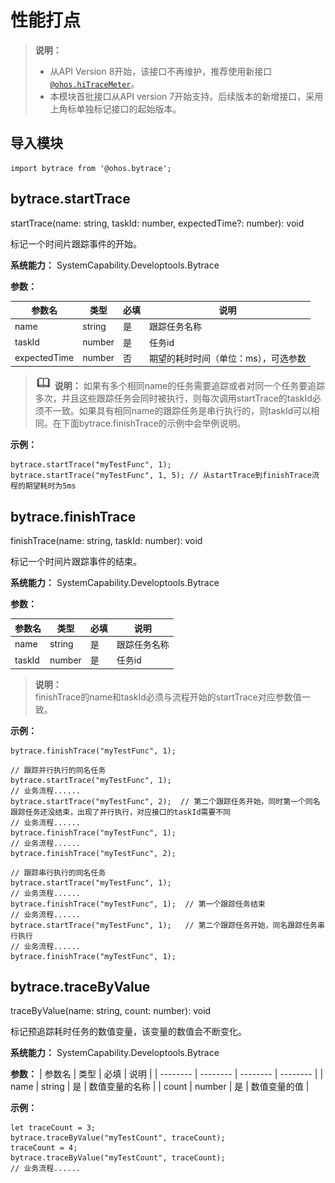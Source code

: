 # 性能打点

> **说明：**
> - 从API Version 8开始，该接口不再维护，推荐使用新接口[`@ohos.hiTraceMeter`](js-apis-hitracemeter.md)。
> - 本模块首批接口从API version 7开始支持。后续版本的新增接口，采用上角标单独标记接口的起始版本。


## 导入模块

```
import bytrace from '@ohos.bytrace';
```



## bytrace.startTrace

startTrace(name: string, taskId: number, expectedTime?: number): void

标记一个时间片跟踪事件的开始。

**系统能力：** SystemCapability.Developtools.Bytrace

**参数：**

| 参数名 | 类型 | 必填 | 说明 |
| -------- | -------- | -------- | -------- |
| name | string | 是 | 跟踪任务名称 |
| taskId | number | 是 | 任务id |
| expectedTime | number | 否 | 期望的耗时时间（单位：ms），可选参数 |

> ![icon-note.gif](public_sys-resources/icon-note.gif) **说明：**
> 如果有多个相同name的任务需要追踪或者对同一个任务要追踪多次，并且这些跟踪任务会同时被执行，则每次调用startTrace的taskId必须不一致。如果具有相同name的跟踪任务是串行执行的，则taskId可以相同。在下面bytrace.finishTrace的示例中会举例说明。

**示例：**

```
bytrace.startTrace("myTestFunc", 1);
bytrace.startTrace("myTestFunc", 1, 5); // 从startTrace到finishTrace流程的期望耗时为5ms
```


## bytrace.finishTrace

finishTrace(name: string, taskId: number): void

标记一个时间片跟踪事件的结束。

**系统能力：** SystemCapability.Developtools.Bytrace

**参数：**

| 参数名 | 类型 | 必填 | 说明 |
| -------- | -------- | -------- | -------- |
| name | string | 是 | 跟踪任务名称 |
| taskId | number | 是 | 任务id |

> **说明：**<br>
> finishTrace的name和taskId必须与流程开始的startTrace对应参数值一致。

**示例：**

```
bytrace.finishTrace("myTestFunc", 1);
```

```
// 跟踪并行执行的同名任务
bytrace.startTrace("myTestFunc", 1);
// 业务流程...... 
bytrace.startTrace("myTestFunc", 2);  // 第二个跟踪任务开始，同时第一个同名跟踪任务还没结束，出现了并行执行，对应接口的taskId需要不同
// 业务流程...... 
bytrace.finishTrace("myTestFunc", 1);
// 业务流程...... 
bytrace.finishTrace("myTestFunc", 2);
```

```
// 跟踪串行执行的同名任务
bytrace.startTrace("myTestFunc", 1);
// 业务流程...... 
bytrace.finishTrace("myTestFunc", 1);  // 第一个跟踪任务结束
// 业务流程...... 
bytrace.startTrace("myTestFunc", 1);   // 第二个跟踪任务开始，同名跟踪任务串行执行
// 业务流程...... 
bytrace.finishTrace("myTestFunc", 1);
```


## bytrace.traceByValue

traceByValue(name: string, count: number): void

标记预追踪耗时任务的数值变量，该变量的数值会不断变化。

**系统能力：** SystemCapability.Developtools.Bytrace

**参数：**
| 参数名 | 类型 | 必填 | 说明 |
| -------- | -------- | -------- | -------- |
| name | string | 是 | 数值变量的名称 |
| count | number | 是 | 数值变量的值 |

**示例：**

```
let traceCount = 3;
bytrace.traceByValue("myTestCount", traceCount);
traceCount = 4;
bytrace.traceByValue("myTestCount", traceCount);
// 业务流程......
```
